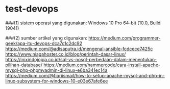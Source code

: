 # test-devops

###(1)	sistem operasi yang digunakan:
Windows 10 Pro 64-bit (10.0, Build 19041)

###(2)	sumber artikel yang digunakan:
https://medium.com/programmer-geek/apa-itu-devops-dca7c1c2dc92
https://medium.com/@adisaputra.id/mengenal-ansible-fcdcece7425c
https://www.niagahoster.co.id/blog/perintah-dasar-linux/
https://inixindojogja.co.id/sql-vs-nosql-perbedaan-dalam-menentukan-pilihan-database/
https://medium.com/hammercode/cara-install-apache-mysql-php-phpmyadmin-di-linux-e6ba341ec14a
https://medium.com/@fiqriismail/how-to-setup-apache-mysql-and-php-in-linux-subsystem-for-windows-10-e03e67afe6ee

